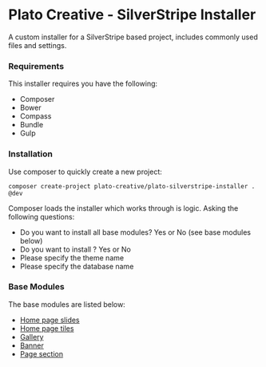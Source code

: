 # Plato Creative - SilverStripe Installer #
A custom installer for a SilverStripe based project, includes commonly used files and settings.

### Requirements ###
This installer requires you have the following:
- Composer
- Bower
- Compass
- Bundle
- Gulp

### Installation ###
Use composer to quickly create a new project:
```
composer create-project plato-creative/plato-silverstripe-installer . @dev
```
Composer loads the installer which works through is logic.  Asking the following questions:
- Do you want to install all base modules? Yes or No (see base modules below)
- Do you want to install <specific module>? Yes or No
- Please specify the theme name
- Please specify the database name

### Base Modules ###
The base modules are listed below:
- [Home page slides](https://github.com/PlatoCreative/plato-silverstripe-homeslides)
- [Home page tiles](https://github.com/PlatoCreative/plato-silverstripe-hometiles)
- [Gallery](https://github.com/PlatoCreative/plato-silverstripe-gallery)
- [Banner](https://github.com/PlatoCreative/plato-silverstripe-banners)
- [Page section](https://github.com/PlatoCreative/plato-silverstripe-sections)
